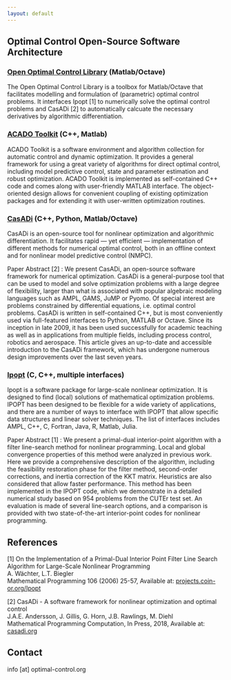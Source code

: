 ```yaml
---
layout: default
---
```


## Optimal Control Open-Source Software Architecture

### [Open Optimal Control Library](https://openocl.org) (Matlab/Octave)

The Open Optimal Control Library is a toolbox for Matlab/Octave that facilitates modelling and formulation of (parametric) optimal control problems. It interfaces Ipopt [1] to numerically solve the optimal control problems and CasADi [2] to automatically calcuate the necessary derivatives by algorithmic differentiation.

### [ACADO Toolkit](http://acado.github.io/) (C++, Matlab)

ACADO Toolkit is a software environment and algorithm collection for automatic control and dynamic optimization. It provides a general framework for using a great variety of algorithms for direct optimal control, including model predictive control, state and parameter estimation and robust optimization. ACADO Toolkit is implemented as self-contained C++ code and comes along with user-friendly MATLAB interface. The object-oriented design allows for convenient coupling of existing optimization packages and for extending it with user-written optimization routines.

### [CasADi](http://casadi.org/) (C++, Python, Matlab/Octave)

CasADi is an open-source tool for nonlinear optimization and algorithmic differentiation. It facilitates rapid — yet efficient — implementation of different methods for numerical optimal control, both in an offline context and for nonlinear model predictive control (NMPC).

Paper Abstract [2]
: We present CasADi, an open-source software framework for numerical
optimization. CasADi is a general-purpose tool that can be used to model and solve
optimization problems with a large degree of flexibility, larger than what is associated
with popular algebraic modeling languages such as AMPL, GAMS, JuMP or Pyomo.
Of special interest are problems constrained by differential equations, i.e. optimal
control problems. CasADi is written in self-contained C++, but is most conveniently
used via full-featured interfaces to Python, MATLAB or Octave. Since its inception
in late 2009, it has been used successfully for academic teaching as well as in applications from multiple fields, including process control, robotics and aerospace. This
article gives an up-to-date and accessible introduction to the CasADi framework,
which has undergone numerous design improvements over the last seven years.

### [Ipopt](https://projects.coin-or.org/Ipopt) (C, C++, multiple interfaces)

Ipopt is a software package for large-scale nonlinear optimization. It is designed to find (local) solutions of mathematical optimization problems. IPOPT has been designed to be flexible for a wide variety of applications, and there are a number of ways to interface with IPOPT that allow specific data structures and linear solver techniques. The list of interfaces includes AMPL, C++, C, Fortran, Java, R, Matlab, Julia. 

Paper Abstract [1]
: We present a primal-dual interior-point algorithm with a filter line-search method for nonlinear
programming. Local and global convergence properties of this method were analyzed in previous work. Here
we provide a comprehensive description of the algorithm, including the feasibility restoration phase for the filter method, second-order corrections, and inertia correction of the KKT matrix. Heuristics are also considered
that allow faster performance. This method has been implemented in the IPOPT code, which we demonstrate
in a detailed numerical study based on 954 problems from the CUTEr test set. An evaluation is made of several
line-search options, and a comparison is provided with two state-of-the-art interior-point codes for nonlinear
programming.

## References

[1] On the Implementation of a Primal-Dual Interior Point Filter Line Search Algorithm for Large-Scale Nonlinear Programming  
A. Wächter, L.T. Biegler  
Mathematical Programming 106 (2006) 25-57, Available at: [projects.coin-or.org/Ipopt](https://projects.coin-or.org/Ipopt)

[2] CasADi - A software framework for nonlinear optimization and optimal control  
J.A.E. Andersson, J. Gillis, G. Horn, J.B. Rawlings, M. Diehl  
Mathematical Programming Computation, In Press, 2018, Available at: [casadi.org](http://casadi.org)

## Contact

info [at] optimal-control.org
